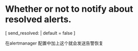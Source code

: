 # Whether or not to notify about resolved alerts.
[ send_resolved: <boolean> | default = false ]


在alertmanager 配置中加上这个就会发送告警恢复